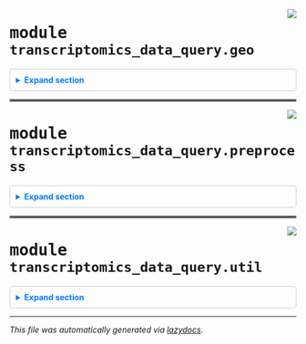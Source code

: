 <!-- markdownlint-disable -->


<a href="https://github.com/fogg-lab/transcriptomics-data-query-and-retrieval/blob/main/src/transcriptomics_data_query/geo.py#L0"><img align="right" style="float:right;" src="https://img.shields.io/badge/-source-cccccc?style=flat-square"></a>

# <kbd>module</kbd> `transcriptomics_data_query.geo`


<details class="collapsible-section" style="border: 1px solid #ccc; border-radius: 5px; padding: 10px;">
  <summary class="collapsible-title" style="cursor: pointer; color: #007bff; font-weight: bold; margin: -10px; padding: 10px;">Expand section</summary>




---

<a href="https://github.com/fogg-lab/transcriptomics-data-query-and-retrieval/blob/main/src/transcriptomics_data_query/geo.py#L18"><img align="right" style="float:right;" src="https://img.shields.io/badge/-source-cccccc?style=flat-square"></a>

## <kbd>function</kbd> `get_entrez_email`

```python
get_entrez_email()
```

Retrieve the email for NCBI API. 



**Returns:**
 
 - <b>`str`</b>:  The email address read from the email_for_ncbi_tracking.txt file within the package. 


---

<a href="https://github.com/fogg-lab/transcriptomics-data-query-and-retrieval/blob/main/src/transcriptomics_data_query/geo.py#L32"><img align="right" style="float:right;" src="https://img.shields.io/badge/-source-cccccc?style=flat-square"></a>

## <kbd>function</kbd> `check_entrez_email`

```python
check_entrez_email(func)
```

Decorator to check and set the Entrez email if it is None. 



**Args:**
 
 - <b>`func`</b> (function):  The function to be decorated. 



**Returns:**
 
 - <b>`function`</b>:  The wrapped function. 


---

<a href="https://github.com/fogg-lab/transcriptomics-data-query-and-retrieval/blob/main/src/transcriptomics_data_query/geo.py#L51"><img align="right" style="float:right;" src="https://img.shields.io/badge/-source-cccccc?style=flat-square"></a>

## <kbd>function</kbd> `accession_from_id`

```python
accession_from_id(
    geo_identifier,
    default_accession=None,
    exception_on_http_error=False,
    warn_on_http_error=True
)
```

Retrieve GEO accession given a GEO identifier. 



**Args:**
 
 - <b>`geo_identifier`</b> (str):  The GEO identifier for the query. 
 - <b>`exception_on_http_error`</b> (bool, optional):  If True, raise an exception on HTTP error. Defaults to False. 
 - <b>`warn_on_http_error`</b> (bool, optional):  If True, print a warning on HTTP error. Defaults to True. 



**Returns:**
 
 - <b>`str or None`</b>:  The corresponding GEO accession if found, else None. 


---

<a href="https://github.com/fogg-lab/transcriptomics-data-query-and-retrieval/blob/main/src/transcriptomics_data_query/geo.py#L83"><img align="right" style="float:right;" src="https://img.shields.io/badge/-source-cccccc?style=flat-square"></a>

## <kbd>function</kbd> `id_from_accession`

```python
id_from_accession(
    geo_accession,
    exception_on_http_error=False,
    warn_on_http_error=True
)
```

Retrieve GEO identifier given a GEO accession. 



**Args:**
 
 - <b>`geo_accession`</b> (str):  The GEO accession for the query. 
 - <b>`exception_on_http_error`</b> (bool, optional):  If True, raise an exception on HTTP error. Defaults to False. 
 - <b>`warn_on_http_error`</b> (bool, optional):  If True, print a warning on HTTP error. Defaults to True. 



**Returns:**
 
 - <b>`str or None`</b>:  The corresponding GEO identifier if found, else None. 


---

<a href="https://github.com/fogg-lab/transcriptomics-data-query-and-retrieval/blob/main/src/transcriptomics_data_query/geo.py#L109"><img align="right" style="float:right;" src="https://img.shields.io/badge/-source-cccccc?style=flat-square"></a>

## <kbd>function</kbd> `get_accessions_from_ids`

```python
get_accessions_from_ids(
    geo_ids,
    default_accession=None,
    exception_on_http_error=False,
    warn_on_http_error=True
)
```

Retrieve a list of GEO accessions given a list of GEO identifiers. 



**Args:**
 
 - <b>`geo_ids`</b> (list of str):  The GEO identifiers for the query. 
 - <b>`exception_on_http_error`</b> (bool, optional):  If True, raise an exception on HTTP error. Defaults to False. 
 - <b>`warn_on_http_error`</b> (bool, optional):  If True, print a warning on HTTP error. Defaults to True. 
 - <b>`default_accession`</b> (NoneType or str, optional):  Default value to use for study accession if it could not be found (e.g. None or "unknown"). 



**Returns:**
 
 - <b>`list of str`</b>:  The corresponding GEO accessions. 


---

<a href="https://github.com/fogg-lab/transcriptomics-data-query-and-retrieval/blob/main/src/transcriptomics_data_query/geo.py#L127"><img align="right" style="float:right;" src="https://img.shields.io/badge/-source-cccccc?style=flat-square"></a>

## <kbd>function</kbd> `get_study_description`

```python
get_study_description(
    geo_id,
    exception_on_http_error=False,
    warn_on_http_error=True
)
```

Retrieve GEO study description given an identifier. 



**Args:**
 
 - <b>`geo_id`</b> (str):  The GEO identifier for the query. 
 - <b>`exception_on_http_error`</b> (bool, optional):  If True, raise an exception on HTTP error. Defaults to False. 
 - <b>`warn_on_http_error`</b> (bool, optional):  If True, print a warning on HTTP error. Defaults to True. 



**Returns:**
 
 - <b>`str or None`</b>:  The corresponding study description if found, else None. 


---

<a href="https://github.com/fogg-lab/transcriptomics-data-query-and-retrieval/blob/main/src/transcriptomics_data_query/geo.py#L160"><img align="right" style="float:right;" src="https://img.shields.io/badge/-source-cccccc?style=flat-square"></a>

## <kbd>function</kbd> `get_descriptions_from_ids`

```python
get_descriptions_from_ids(
    geo_study_ids,
    convert_to_accessions=True,
    default_accession=None
)
```

Retrieve GEO study description given an identifier. 



**Args:**
 
 - <b>`geo_id`</b> (str):  The GEO identifier for the query. 
 - <b>`exception_on_http_error`</b> (bool, optional):  If True, raise an exception on HTTP error. Defaults to False. 
 - <b>`warn_on_http_error`</b> (bool, optional):  If True, print a warning on HTTP error. Defaults to True. 
 - <b>`default_accession`</b> (NoneType or str, optional):  Default value to use for study accession if it could not be found (e.g. None or "unknown"). 



**Returns:**
 
 - <b>`str or None`</b>:  The corresponding study description if found, else None. 


---

<a href="https://github.com/fogg-lab/transcriptomics-data-query-and-retrieval/blob/main/src/transcriptomics_data_query/geo.py#L180"><img align="right" style="float:right;" src="https://img.shields.io/badge/-source-cccccc?style=flat-square"></a>

## <kbd>function</kbd> `search_geo`

```python
search_geo(
    query,
    db='gds',
    max_results=25,
    exception_on_http_error=False,
    warn_on_http_error=True
)
```

Retrieve a list of GEO identifiers given a search query. 



**Args:**
 
 - <b>`query`</b> (str):  The search query string. 
 - <b>`db`</b> (str, optional):  The database to search. Defaults to "gds." 
 - <b>`max_results`</b> (int, optional):  The maximum number of results to return. Defaults to 25. 
 - <b>`exception_on_http_error`</b> (bool, optional):  If True, raise an exception on HTTP error. Defaults to False. 
 - <b>`warn_on_http_error`</b> (bool, optional):  If True, print a warning on HTTP error. Defaults to True. 



**Returns:**
 
 - <b>`list`</b>:  List of GEO identifiers corresponding to the query. 


---

<a href="https://github.com/fogg-lab/transcriptomics-data-query-and-retrieval/blob/main/src/transcriptomics_data_query/geo.py#L210"><img align="right" style="float:right;" src="https://img.shields.io/badge/-source-cccccc?style=flat-square"></a>

## <kbd>function</kbd> `download_geo_expression_data`

```python
download_geo_expression_data(gse: GSE, output_dir=None, timeout=10)
```

Download raw microarray data or RNASeq counts from a GEO accession. 



**Args:**
 
 - <b>`gse`</b> (GEOparse.GEOTypes.GSE):  The GEO series object. 
 - <b>`output_dir`</b> (str, optional):  The directory to save the raw data.  Defaults to None (save to current working directory). 
 - <b>`timeout`</b> (int, optional):  The timeout in seconds for the HTTP request. Defaults to 10. 


---

<a href="https://github.com/fogg-lab/transcriptomics-data-query-and-retrieval/blob/main/src/transcriptomics_data_query/geo.py#L252"><img align="right" style="float:right;" src="https://img.shields.io/badge/-source-cccccc?style=flat-square"></a>

## <kbd>function</kbd> `get_geo_clinical_characteristics`

```python
get_geo_clinical_characteristics(gse: GSE, output_dir=None)
```

Parse clinical data (ch1 characteristics of each sample) from a GEO accession. 



**Args:**
 
 - <b>`gse`</b> (GEOparse.GEOTypes.GSE):  The GEO series object. 
 - <b>`output_dir`</b> (str, Optional):  The directory to save the clinical data.  Defaults to None (save to current working directory). 


---

<a href="https://github.com/fogg-lab/transcriptomics-data-query-and-retrieval/blob/main/src/transcriptomics_data_query/geo.py#L289"><img align="right" style="float:right;" src="https://img.shields.io/badge/-source-cccccc?style=flat-square"></a>

## <kbd>function</kbd> `weighted_average_group`

```python
weighted_average_group(df, weights)
```

Aggregates groups of rows in a Pandas DataFrame using a weighted average. 



**Args:**
 
 - <b>`df`</b> (pd.DataFrame):  Input DataFrame containing the data. 
 - <b>`weights`</b> (list):  List of weights corresponding to the rows of the DataFrame. 



**Returns:**
 
 - <b>`result`</b> (pd.DataFrame):  Aggregated DataFrame with weighted averages. 


---

<a href="https://github.com/fogg-lab/transcriptomics-data-query-and-retrieval/blob/main/src/transcriptomics_data_query/geo.py#L315"><img align="right" style="float:right;" src="https://img.shields.io/badge/-source-cccccc?style=flat-square"></a>

## <kbd>function</kbd> `clean_gpl_annotation_column_values`

```python
clean_gpl_annotation_column_values(annotation_column: Series) → Series
```

Ensure all values in the annotation column are strings using ' // ' as separator. 



**Args:**
 
 - <b>`annotation_column`</b> (pandas.Series):  The annotation column. 

**Returns:**
 
 - <b>`pandas.Series`</b>:  The cleaned annotation column. 


---

<a href="https://github.com/fogg-lab/transcriptomics-data-query-and-retrieval/blob/main/src/transcriptomics_data_query/geo.py#L328"><img align="right" style="float:right;" src="https://img.shields.io/badge/-source-cccccc?style=flat-square"></a>

## <kbd>function</kbd> `get_gene_mapper`

```python
get_gene_mapper(gpl: GPL) → dict
```

raise exception if annotation not parsable 


---

<a href="https://github.com/fogg-lab/transcriptomics-data-query-and-retrieval/blob/main/src/transcriptomics_data_query/geo.py#L376"><img align="right" style="float:right;" src="https://img.shields.io/badge/-source-cccccc?style=flat-square"></a>

## <kbd>function</kbd> `map_probes_to_genes`

```python
map_probes_to_genes(expression_df, gse: GSE)
```

Map probes to genes. The identifiers used for genes will either be symbols,  Entrez IDs, or Ensembl IDs, depending on what the platform annotation table contains. 



**Args:**
 
 - <b>`expression_df`</b> (pandas.DataFrame):  Expression data. 
 - <b>`gse`</b> (GEOparse.GEOTypes.GSE):  The GEO series object. 



**Returns:**
 
 - <b>`pandas.DataFrame`</b>:  Expression data with probes mapped to genes. 



**Notes:**

> This function maps probes to genes using the platform annotation, then aggregates the expression data for each gene using a weighted average. The weights are calculated as 1 / n, where n is the number of genes associated with each probe. This is performed to avoid biasing the average towards probes with more genes. 


---

<a href="https://github.com/fogg-lab/transcriptomics-data-query-and-retrieval/blob/main/src/transcriptomics_data_query/geo.py#L423"><img align="right" style="float:right;" src="https://img.shields.io/badge/-source-cccccc?style=flat-square"></a>

## <kbd>function</kbd> `extract_gsm`

```python
extract_gsm(column_name: str)
```

Extract a GSM sample name from a given string, or return the original string if not found. 


---

<a href="https://github.com/fogg-lab/transcriptomics-data-query-and-retrieval/blob/main/src/transcriptomics_data_query/geo.py#L428"><img align="right" style="float:right;" src="https://img.shields.io/badge/-source-cccccc?style=flat-square"></a>

## <kbd>function</kbd> `clean_geo_sample_columns`

```python
clean_geo_sample_columns(expr_df: DataFrame)
```

Clean the sample columns of a GEO expression matrix. 



**Args:**
 
 - <b>`expr_df`</b> (pandas.DataFrame):  The expression matrix. 



**Returns:**
 
 - <b>`pandas.DataFrame`</b>:  The expression matrix with cleaned sample columns. 





</details>


<hr style="border:2px solid gray">


<a href="https://github.com/fogg-lab/transcriptomics-data-query-and-retrieval/blob/main/src/transcriptomics_data_query/preprocess.py#L0"><img align="right" style="float:right;" src="https://img.shields.io/badge/-source-cccccc?style=flat-square"></a>


# <kbd>module</kbd> `transcriptomics_data_query.preprocess`


<details class="collapsible-section" style="border: 1px solid #ccc; border-radius: 5px; padding: 10px;">
  <summary class="collapsible-title" style="cursor: pointer; color: #007bff; font-weight: bold; margin: -10px; padding: 10px;">Expand section</summary>


---




**Global Variables**
---------------
- **CORE_MATRISOME_URL**
- **ALL_MATRISOME_URL**

---

<a href="https://github.com/fogg-lab/transcriptomics-data-query-and-retrieval/blob/main/src/transcriptomics_data_query/preprocess.py#L16"><img align="right" style="float:right;" src="https://img.shields.io/badge/-source-cccccc?style=flat-square"></a>

## <kbd>function</kbd> `normalize_microarray`

```python
normalize_microarray(input_dir, output_file, remove_cel_dir=False)
```

Normalize microarray expression data given a directory containing CEL.gz files. 



**Args:**
 
 - <b>`input_dir`</b> (str):  Path to the directory containing CEL.gz files. 
 - <b>`output_file`</b> (str):  Path to the output file. 
 - <b>`remove_cel_dir`</b> (bool, optional):  If True, remove the input directory after normalization. Defaults to False. 


---

<a href="https://github.com/fogg-lab/transcriptomics-data-query-and-retrieval/blob/main/src/transcriptomics_data_query/preprocess.py#L33"><img align="right" style="float:right;" src="https://img.shields.io/badge/-source-cccccc?style=flat-square"></a>

## <kbd>function</kbd> `normalize_rnaseq`

```python
normalize_rnaseq(expression_file, clinical_file, output_file)
```

Normalize RNA-seq expression data given a file containing raw counts. 



**Args:**
 
 - <b>`expression_file`</b> (str):  Path to the input file containing raw counts. 
 - <b>`clinical_file`</b> (str):  Path to the input file containing clinical data. 
 - <b>`output_file`</b> (str):  Path to the output file. 


---

<a href="https://github.com/fogg-lab/transcriptomics-data-query-and-retrieval/blob/main/src/transcriptomics_data_query/preprocess.py#L51"><img align="right" style="float:right;" src="https://img.shields.io/badge/-source-cccccc?style=flat-square"></a>

## <kbd>function</kbd> `normalize`

```python
normalize(input_path, output_file, clinical_file=None)
```

Normalize microarray or RNASeq expression data. 



**Args:**
 
 - <b>`input_path`</b> (str):  Path to the input file (for RNASeq) or directory (for microarray). 
 - <b>`output_file`</b> (str):  Path to the output file. 
 - <b>`clinical_file`</b> (str, optional):  Path to the input file containing clinical data.  Not required for microarray. 
 - <b>`norm_method`</b> (str, optional):  Normalization method employed if data is RNASeq (tmm or rle).  Defaults to "tmm". For microarray, RMA normalization is used. 


---

<a href="https://github.com/fogg-lab/transcriptomics-data-query-and-retrieval/blob/main/src/transcriptomics_data_query/preprocess.py#L68"><img align="right" style="float:right;" src="https://img.shields.io/badge/-source-cccccc?style=flat-square"></a>

## <kbd>function</kbd> `get_genes_from_file`

```python
get_genes_from_file(filename)
```

Read genes from a text file with one gene symbol per line. 



**Args:**
 
 - <b>`filename`</b> (str):  Path to the text file containing gene symbols. 



**Returns:**
 
 - <b>`list`</b>:  List of gene symbols. 


---

<a href="https://github.com/fogg-lab/transcriptomics-data-query-and-retrieval/blob/main/src/transcriptomics_data_query/preprocess.py#L83"><img align="right" style="float:right;" src="https://img.shields.io/badge/-source-cccccc?style=flat-square"></a>

## <kbd>function</kbd> `get_matrisome_genes`

```python
get_matrisome_genes(core_matrisome_only=False)
```

Retrieve the human matrisome genes from MSigDB. 



**Args:**
 
 - <b>`core_matrisome_only`</b> (bool, optional):  If True, only retrieve the core matrisome genes. Defaults to False. 



**Returns:**
 
 - <b>`list`</b>:  List of matrisome gene symbols. 


---

<a href="https://github.com/fogg-lab/transcriptomics-data-query-and-retrieval/blob/main/src/transcriptomics_data_query/preprocess.py#L105"><img align="right" style="float:right;" src="https://img.shields.io/badge/-source-cccccc?style=flat-square"></a>

## <kbd>function</kbd> `convert_genes`

```python
convert_genes(
    genes: Iterable,
    in_format: str,
    out_format: str,
    species: str = 'human',
    returnall: bool = False
)
```

Converts a list of genes between formats 'entrezgene', 'ensembl.gene', and 'symbol'. 



**Args:**
 
 - <b>`genes`</b> (Union[List, pd.Series]):  A list of genes. 
 - <b>`in_format`</b> (str):  The format of the input genes. 
 - <b>`out_format`</b> (str):  The format of the output genes. 
 - <b>`species`</b> (str, optional):  The species of the genes. Defaults to "human". 
 - <b>`returnall`</b> (bool, optional):  Whether to return return complete lists of duplicate  or missing query terms. Defaults to False. 



**Returns:**
 
 - <b>`pd.DataFrame`</b>:  A dataframe of results from the mygene.info query. 


---

<a href="https://github.com/fogg-lab/transcriptomics-data-query-and-retrieval/blob/main/src/transcriptomics_data_query/preprocess.py#L136"><img align="right" style="float:right;" src="https://img.shields.io/badge/-source-cccccc?style=flat-square"></a>

## <kbd>function</kbd> `select_rows`

```python
select_rows(df, values, column=None)
```

Select rows in DataFrame. 



**Args:**
 
 - <b>`df`</b> (pandas.DataFrame):  The data frame. 
 - <b>`values`</b> (list):  The values to select (e.g., ["A2M","A2ML1","ABI3BP"]). 
 - <b>`column`</b> (str, optional):  The column name (e.g., "gene_symbol"). If None, the index is used. 



**Returns:**
 
 - <b>`pandas.DataFrame`</b>:  The selected rows. 



**Example:**
 ``` import transcriptomics_data_query as tdq```
    >>> expression_df = pd.DataFrame({"GSM1234": [3.452, 4.123, 5.678, 6.789],
                                       "GSM5678": [1.234, 2.345, 3.456, 4.567]})
    >>> expression_df.index = ["A1BG", "A2M", "CA10", "SEMA6B"]
    >>> expression_df.index.name = "symbol"
    >>> matrisome_genes = tdq.preprocess.get_matrisome_genes()
    >>> matrisome_expression_df = tdq.preprocess.select_rows(expression_df, matrisome_genes)
    >>> matrisome_expression_df
             GSM1234 GSM5678
    symbol
        A2M    4.123   2.345
    SEMA6B    6.789   4.567



---

<a href="https://github.com/fogg-lab/transcriptomics-data-query-and-retrieval/blob/main/src/transcriptomics_data_query/preprocess.py#L167"><img align="right" style="float:right;" src="https://img.shields.io/badge/-source-cccccc?style=flat-square"></a>

## <kbd>function</kbd> `drop_nan_row_indices`

```python
drop_nan_row_indices(expr_df: DataFrame)
```

Drop rows where the row index is NaN. 



**Args:**
 
 - <b>`expr_df`</b> (pandas.DataFrame):  The expression matrix. 



**Returns:**
 
 - <b>`pandas.DataFrame`</b>:  The expression matrix with NaN rows dropped. 




</details>


<hr style="border:2px solid gray">


<a href="https://github.com/fogg-lab/transcriptomics-data-query-and-retrieval/blob/main/src/transcriptomics_data_query/util.py#L0"><img align="right" style="float:right;" src="https://img.shields.io/badge/-source-cccccc?style=flat-square"></a>

# <kbd>module</kbd> `transcriptomics_data_query.util`


<details class="collapsible-section" style="border: 1px solid #ccc; border-radius: 5px; padding: 10px;">
  <summary class="collapsible-title" style="cursor: pointer; color: #007bff; font-weight: bold; margin: -10px; padding: 10px;">Expand section</summary>



---

<a href="https://github.com/fogg-lab/transcriptomics-data-query-and-retrieval/blob/main/src/transcriptomics_data_query/util.py#L4"><img align="right" style="float:right;" src="https://img.shields.io/badge/-source-cccccc?style=flat-square"></a>

## <kbd>function</kbd> `is_valid_tar_member`

```python
is_valid_tar_member(member: TarInfo, target_dir: str) → bool
```

Check if a tar member is safe to extract. `target_dir` should be an absolute path. 



**Args:**
 
 - <b>`member`</b> (tarfile.TarInfo):  The tar member to check. 
 - <b>`target_dir`</b> (str):  The absolute path to the target directory. 



**Returns:**
 
 - <b>`bool`</b>:  True if the tar member is safe to extract, False otherwise. 


---

<a href="https://github.com/fogg-lab/transcriptomics-data-query-and-retrieval/blob/main/src/transcriptomics_data_query/util.py#L17"><img align="right" style="float:right;" src="https://img.shields.io/badge/-source-cccccc?style=flat-square"></a>

## <kbd>function</kbd> `extract_tar`

```python
extract_tar(tar_file, target_dir, delete_tar=False)
```

Extract a tar file to a target directory. 



**Args:**
 
 - <b>`tar_file`</b> (str):  Path to the tar file. 
 - <b>`target_dir`</b> (str):  Path to the target directory. 
 - <b>`delete_tar`</b> (bool, optional):  If True, delete the tar file after extraction. Defaults to False. 



</details>

---

_This file was automatically generated via [lazydocs](https://github.com/ml-tooling/lazydocs)._
